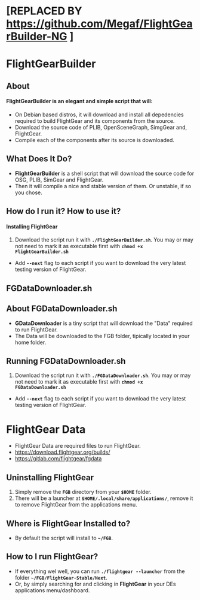 # [REPLACED BY https://github.com/Megaf/FlightGearBuilder-NG ]

# FlightGearBuilder
## About
#### FlightGearBuilder is an elegant and simple script that will:
- On Debian based distros, it will download and install all depedencies required to build FlightGear and its components from the source.
- Download the source code of PLIB, OpenSceneGraph, SimgGear and, FlightGear.
- Compile each of the components after its source is downloaded.

## What Does It Do?
- **FlightGearBuilder** is a shell script that will download the source code for OSG, PLIB, SimGear and FlightGear.
- Then it will compile a nice and stable version of them. Or unstable, if so you chose.

## How do I run it? How to use it?
#### Installing FlightGear
1. Download the script run it with **`./FlightGearBuilder.sh`**. You may or may not need to mark it as executable first with **`chmod +x FlightGearBuilder.sh`**
- Add **`--next`** flag to each script if you want to download the very
latest testing version of FlightGear.

## FGDataDownloader.sh
## About FGDataDownloader.sh
- **GDataDownloader** is a tiny script that will download the "Data" required to run FlightGear.
- The Data will be downloaded to the FGB folder, tipically located in your home folder.

## Running FGDataDownloader.sh
1. Download the script run it with **`./FGDataDownloader.sh`**. You may or may not need to mark it as executable first with **`chmod +x FGDataDownloader.sh`**
- Add **`--next`** flag to each script if you want to download the very
latest testing version of FlightGear.

# FlightGear Data
- FlightGear Data are required files to run FlightGear.
- https://download.flightgear.org/builds/
- https://gitlab.com/flightgear/fgdata

## Uninstalling FlightGear
1. Simply remove the **`FGB`** directory from your **`$HOME`** folder.
2. There will be a launcher at **`$HOME/.local/share/applications/`**, remove it to remove FlightGear from the applications menu.

## Where is FlightGear Installed to?
- By default the script will install to **`~/FGB`**.

## How to I run FlightGear?
- If everything wel well, you can run **`./flightgear --launcher`** from the folder **`~/FGB/FlightGear-Stable/Next`**.
- Or, by simply searching for and clicking in **FlightGear** in your DEs applications menu/dashboard.
